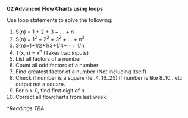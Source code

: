 **02 Advanced Flow Charts using loops**

Use loop statements to solve the following:
1. S(n) = 1 + 2 + 3 + ... + n
2. S(n) = 1<sup>2</sup> + 2<sup>2</sup> + 3<sup>2</sup> + ... + n<sup>2</sup>
3. S(n)=1+1/2+1/3+1/4+⋯+ 1/n
4. T(x,n) = x<sup>n</sup> (Takes two inputs)
5. List all factors of a number
6. Count all odd factors of a number
7. Find greatest factor of a number (Not including itself)
8. Check if number is a square (Ie..4..16..25) If number is like 8..10.. etc output not a square. 
9. For n > 0, find first digit of n
10. Correct all flowcharts from last week


**Readings TBA*
